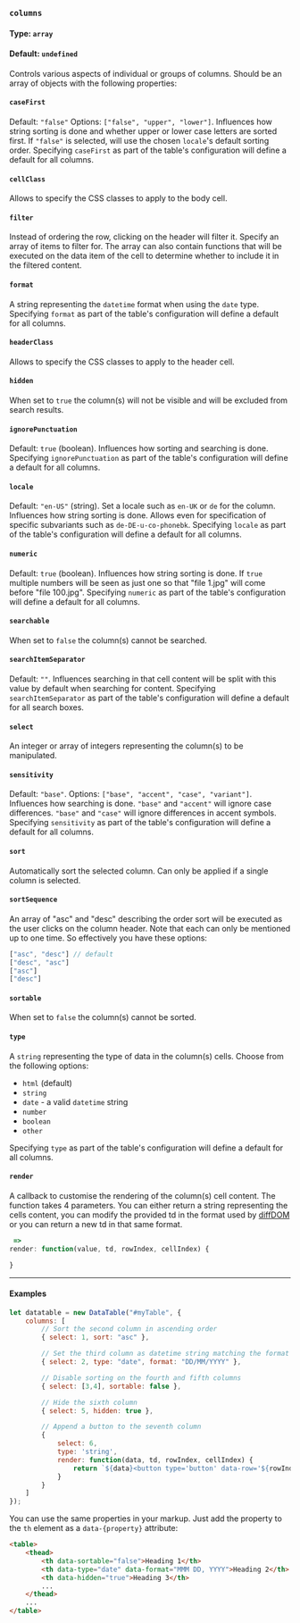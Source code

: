 ### `columns`
#### Type: `array`
#### Default: `undefined`

Controls various aspects of individual or groups of columns. Should be an array of objects with the following properties:

#### `caseFirst`

Default: `"false"` Options: `["false", "upper", "lower"]`. Influences how string sorting is done and whether upper or lower case letters are sorted first. If `"false"` is selected, will use the chosen `locale`'s default sorting order. Specifying `caseFirst`
as part of the table's configuration will define a default for all columns.

#### `cellClass`

Allows to specify the CSS classes to apply to the body cell.

#### `filter`

Instead of ordering the row, clicking on the header will filter it. Specify an array of items to filter for. The array can also contain functions that will be executed on the data item of the cell to determine whether to include it in the filtered content.

#### `format`

A string representing the `datetime` format when using the `date` type. Specifying `format`
as part of the table's configuration will define a default for all columns.

#### `headerClass`

Allows to specify the CSS classes to apply to the header cell.

#### `hidden`

When set to `true` the column(s) will not be visible and will be excluded from search results.

#### `ignorePunctuation`

Default: `true` (boolean). Influences how sorting and searching is done. Specifying `ignorePunctuation` as part of the table's configuration will define a default for all columns.

#### `locale`

Default: `"en-US"` (string). Set a locale such as `en-UK` or `de` for the column. Influences how string sorting is done. Allows even for specification of specific subvariants such as `de-DE-u-co-phonebk`. Specifying `locale` as part of the table's configuration will define a default for all columns.

#### `numeric`

Default: `true` (boolean). Influences how string sorting is done. If `true` multiple numbers will be seen as just one so that "file 1.jpg" will come before "file 100.jpg". Specifying `numeric`
as part of the table's configuration will define a default for all columns.

#### `searchable`

When set to `false` the column(s) cannot be searched.

#### `searchItemSeparator`

Default: `""`. Influences searching in that cell content will be split with this value by default when searching for content. Specifying `searchItemSeparator` as part of the table's configuration will define a default for all search boxes.

#### `select`

An integer or array of integers representing the column(s) to be manipulated.

#### `sensitivity`

Default: `"base"`. Options: `["base", "accent", "case", "variant"]`. Influences how searching is done. `"base"` and `"accent"` will ignore case differences. `"base"` and `"case"` will ignore differences in accent symbols. Specifying `sensitivity` as part of the table's configuration will define a default for all columns.

#### `sort`

Automatically sort the selected column. Can only be applied if a single column is selected.

#### `sortSequence`

An array of "asc" and "desc" describing the order sort will be executed as the user clicks on the column header. Note that each can only be mentioned up to one time. So effectively you have these options:

```js
["asc", "desc"] // default
["desc", "asc"]
["asc"]
["desc"]
```

#### `sortable`

When set to `false` the column(s) cannot be sorted.

#### `type`

A `string` representing the type of data in the column(s) cells. Choose from the following options:

* `html` (default)
* `string`
* `date` - a valid `datetime` string
* `number`
* `boolean`
* `other`

Specifying `type` as part of the table's configuration will define a default for all columns.

#### `render`

A callback to customise the rendering of the column(s) cell content. The function takes 4 parameters.
You can either return a string representing the cells content, you can modify the provided td in the format used by [diffDOM](https://github.com/fiduswriter/diffDOM) or you can return a new td in that same format.

```javascript
 =>
render: function(value, td, rowIndex, cellIndex) {

}		

```

---

#### Examples
```javascript
let datatable = new DataTable("#myTable", {
    columns: [
        // Sort the second column in ascending order
        { select: 1, sort: "asc" },

        // Set the third column as datetime string matching the format "DD/MM/YYY"
        { select: 2, type: "date", format: "DD/MM/YYYY" },

        // Disable sorting on the fourth and fifth columns
        { select: [3,4], sortable: false },

        // Hide the sixth column
        { select: 5, hidden: true },

        // Append a button to the seventh column
        {
            select: 6,
            type: 'string',
            render: function(data, td, rowIndex, cellIndex) {
                return `${data}<button type='button' data-row='${rowIndex}'>Select</button>`;
            }
        }
    ]
});
```

You can use the same properties in your markup. Just add the property to the `th` element as a `data-{property}` attribute:

```html
<table>
    <thead>
        <th data-sortable="false">Heading 1</th>
        <th data-type="date" data-format="MMM DD, YYYY">Heading 2</th>
        <th data-hidden="true">Heading 3</th>
        ...
    </thead>
    ...
</table>
```
